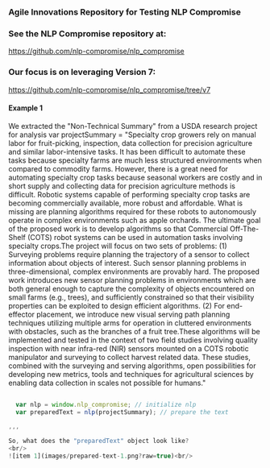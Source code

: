 ### Agile Innovations Repository for Testing NLP Compromise

### See the NLP Compromise repository at:

https://github.com/nlp-compromise/nlp_compromise

### Our focus is on leveraging Version 7:

https://github.com/nlp-compromise/nlp_compromise/tree/v7

#### Example 1

We extracted the "Non-Technical Summary" from a USDA research project for analysis
var projectSummary = "Specialty crop growers rely on manual labor for fruit-picking, inspection, data collection for precision agriculture and similar labor-intensive tasks. It has been difficult to automate these tasks because specialty farms are much less structured environments when compared to commodity farms. However, there is a great need for automating specialty crop tasks because seasonal workers are costly and in short supply and collecting data for precision agriculture methods is difficult. Robotic systems capable of performing specialty crop tasks are becoming commercially available, more robust and affordable. What is missing are planning algorithms required for these robots to autonomously operate in complex environments such as apple orchards. The ultimate goal of the proposed work is to develop algorithms so that Commercial Off-The-Shelf (COTS) robot systems can be used in automation tasks involving specialty crops.The project will focus on two sets of problems: (1) Surveying problems require planning the trajectory of a sensor to collect information about objects of interest. Such sensor planning problems in three-dimensional, complex environments are provably hard. The proposed work introduces new sensor planning problems in environments which are both general enough to capture the complexity of objects encountered on small farms (e.g., trees), and sufficiently constrained so that their visibility properties can be exploited to design efficient algorithms. (2) For end-effector placement, we introduce new visual serving path planning techniques utilizing multiple arms for operation in cluttered environments with obstacles, such as the branches of a fruit tree.These algorithms will be implemented and tested in the context of two field studies involving quality inspection with near infra-red (NIR) sensors mounted on a COTS robotic manipulator and surveying to collect harvest related data. These studies, combined with the surveying and serving algorithms, open possibilities for developing new metrics, tools and techniques for agricultural sciences by enabling data collection in scales not possible for humans."


``` javaScript

  var nlp = window.nlp_compromise; // initialize nlp
  var preparedText = nlp(projectSummary); // prepare the text

,,,

So, what does the "preparedText" object look like?
<br/>
![item 1](images/prepared-text-1.png?raw=true)<br/>
